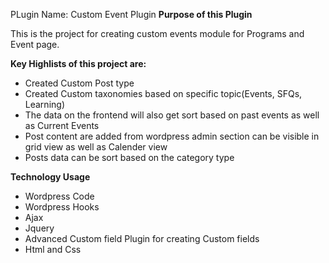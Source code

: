 PLugin Name: Custom Event Plugin
<strong>Purpose of this Plugin </strong>
<p>This is the project for creating custom events module for Programs and Event page.</p>

<strong>Key Highlists of this project are:</strong>
<ul>
<li>Created Custom Post type</li>
<li>Created Custom taxonomies based on specific topic(Events, SFQs, Learning)</li>
<li>The data on the frontend will also get sort based on past events as well as Current Events</li>
<li>Post content are added from wordpress admin section can be visible in grid view as well as Calender view</li>
<li>Posts data can be sort based on the category type</li>
</ul>

<strong>Technology Usage</strong>
<ul>
  <li>Wordpress Code</li>
  <li>Wordpress Hooks</li>
  <li>Ajax</li>
  <li>Jquery</li>
  <li>Advanced Custom field Plugin for creating Custom fields</li>
  <li>Html and Css</li>
</ul>

